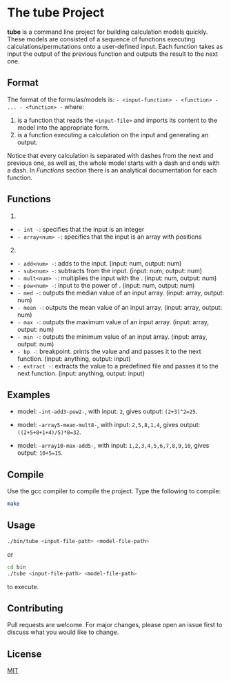 # The **tube** Project

**tube** is a command line project for building calculation models quickly. These models are consisted of a sequence of functions executing calculations/permutations onto a user-defined input. Each function takes as input the output of the previous function and outputs the result to the next one.

## Format

The format of the formulas/models is:
  `- <input-function> - <function> - ... - <function> -`
 where:
  1. <input-function> is a function that reads the `<input-file>` and imports its content to the model into the appropriate form.
  2. <function> is a function executing a calculation on the input and generating an output.

  Notice that every calculation is separated with dashes from the next and previous one, as well as, the whole model starts with a dash and ends with a dash.
  In *Functions* section there is an analytical documentation for each function.

## Functions

1. <input-functions>
  - `- int -`: specifies that the input is an integer
  - `- array<num> -`: specifies that the input is an array with <num> positions

2. <functions>
 - `- add<num> -`: adds <num> to the input. (input: num, output: num)
 - `- sub<num> -`: subtracts <num> from the input. (input: num, output: num)
 - `- mult<num> -`: multiplies the input with the <num>. (input: num, output: num)
 - `- pow<num> -`: input to the power of <num>. (input: num, output: num)
 - `- med -`: outputs the median value of an input array. (input: array, output: num)
 - `- mean -`: outputs the mean value of an input array. (input: array, output: num)
 - `- max -`: outputs the maximum value of an input array. (input: array, output: num)
 - `- min -`: outputs the minimum value of an input array. (input: array, output: num)
 - `- bp -`: breakpoint. prints the value and and passes it to the next function. (input: anything, output: input)
 - `- extract -`: extracts the value to a predefined file and passes it to the next function. (input: anything, output: input)

## Examples

- model: `-int-add3-pow2-`,
  with input: `2`,
  gives output: `(2+3)^2=25`.

- model: `-array5-mean-mult8-`,
  with input: `2,5,8,1,4`,
  gives output: `((2+5+8+1+4)/5)*8=32`.

- model: `-array10-max-add5-`,
  with input: `1,2,3,4,5,6,7,8,9,10`,
  gives output: `10+5=15`.


## Compile

Use the gcc compiler to compile the project. Type the following to compile:

```bash
make
```

## Usage

```bash
./bin/tube <input-file-path> <model-file-path>
```
or
```bash
cd bin
./tube <input-file-path> <model-file-path>
```

to execute.

## Contributing
Pull requests are welcome. For major changes, please open an issue first to discuss what you would like to change.

## License
[MIT](https://choosealicense.com/licenses/mit/)
